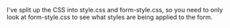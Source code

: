 I've split up the CSS into style.css and form-style.css, so you need to only look at form-style.css to see what styles are being applied to the form.

